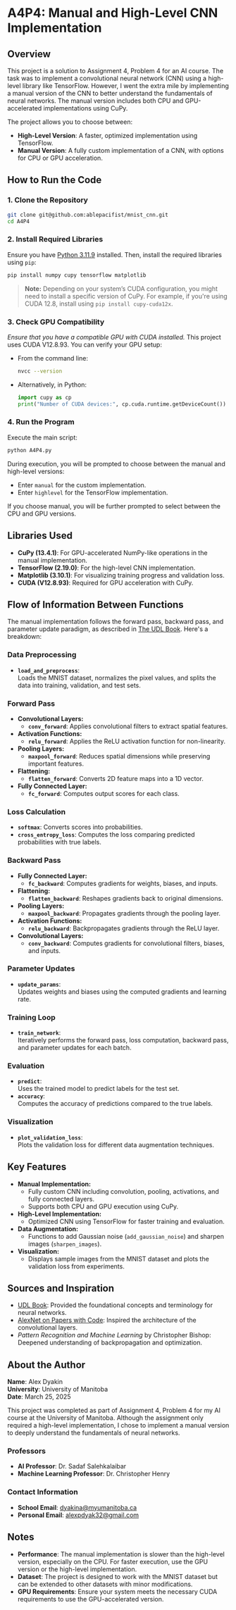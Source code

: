 
# A4P4: Manual and High-Level CNN Implementation

## Overview

This project is a solution to Assignment 4, Problem 4 for an AI course. The task was to implement a convolutional neural network (CNN) using a high-level library like TensorFlow. However, I went the extra mile by implementing a manual version of the CNN to better understand the fundamentals of neural networks. The manual version includes both CPU and GPU-accelerated implementations using CuPy.

The project allows you to choose between:

- **High-Level Version**: A faster, optimized implementation using TensorFlow.
- **Manual Version**: A fully custom implementation of a CNN, with options for CPU or GPU acceleration.

## How to Run the Code

### 1. Clone the Repository

```bash
git clone git@github.com:ablepacifist/mnist_cnn.git
cd A4P4
```

### 2. Install Required Libraries

Ensure you have [Python 3.11.9](https://www.python.org/downloads/) installed. Then, install the required libraries using `pip`:

```bash
pip install numpy cupy tensorflow matplotlib
```

> **Note:** Depending on your system’s CUDA configuration, you might need to install a specific version of CuPy. For example, if you're using CUDA 12.8, install using `pip install cupy-cuda12x`.

### 3. Check GPU Compatibility

*Ensure that you have a compatible GPU with CUDA installed.* This project uses CUDA V12.8.93. You can verify your GPU setup:

- From the command line:
  ```bash
  nvcc --version
  ```
- Alternatively, in Python:
  ```python
  import cupy as cp
  print("Number of CUDA devices:", cp.cuda.runtime.getDeviceCount())
  ```

### 4. Run the Program

Execute the main script:

```bash
python A4P4.py
```

During execution, you will be prompted to choose between the manual and high-level versions:
- Enter `manual` for the custom implementation.
- Enter `highlevel` for the TensorFlow implementation.

If you choose manual, you will be further prompted to select between the CPU and GPU versions.

## Libraries Used

- **CuPy (13.4.1)**: For GPU-accelerated NumPy-like operations in the manual implementation.
- **TensorFlow (2.19.0)**: For the high-level CNN implementation.
- **Matplotlib (3.10.1)**: For visualizing training progress and validation loss.
- **CUDA (V12.8.93)**: Required for GPU acceleration with CuPy.

## Flow of Information Between Functions

The manual implementation follows the forward pass, backward pass, and parameter update paradigm, as described in [The UDL Book](https://udlbook.github.io/udlbook/). Here's a breakdown:

### Data Preprocessing
- **`load_and_preprocess`**:  
  Loads the MNIST dataset, normalizes the pixel values, and splits the data into training, validation, and test sets.

### Forward Pass
- **Convolutional Layers:**  
  - **`conv_forward`**: Applies convolutional filters to extract spatial features.
- **Activation Functions:**  
  - **`relu_forward`**: Applies the ReLU activation function for non-linearity.
- **Pooling Layers:**  
  - **`maxpool_forward`**: Reduces spatial dimensions while preserving important features.
- **Flattening:**  
  - **`flatten_forward`**: Converts 2D feature maps into a 1D vector.
- **Fully Connected Layer:**  
  - **`fc_forward`**: Computes output scores for each class.

### Loss Calculation
- **`softmax`**: Converts scores into probabilities.
- **`cross_entropy_loss`**: Computes the loss comparing predicted probabilities with true labels.

### Backward Pass
- **Fully Connected Layer:**  
  - **`fc_backward`**: Computes gradients for weights, biases, and inputs.
- **Flattening:**  
  - **`flatten_backward`**: Reshapes gradients back to original dimensions.
- **Pooling Layers:**  
  - **`maxpool_backward`**: Propagates gradients through the pooling layer.
- **Activation Functions:**  
  - **`relu_backward`**: Backpropagates gradients through the ReLU layer.
- **Convolutional Layers:**  
  - **`conv_backward`**: Computes gradients for convolutional filters, biases, and inputs.

### Parameter Updates
- **`update_params`**:  
  Updates weights and biases using the computed gradients and learning rate.

### Training Loop
- **`train_network`**:  
  Iteratively performs the forward pass, loss computation, backward pass, and parameter updates for each batch.

### Evaluation
- **`predict`**:  
  Uses the trained model to predict labels for the test set.
- **`accuracy`**:  
  Computes the accuracy of predictions compared to the true labels.

### Visualization
- **`plot_validation_loss`**:  
  Plots the validation loss for different data augmentation techniques.

## Key Features

- **Manual Implementation:**
  - Fully custom CNN including convolution, pooling, activations, and fully connected layers.
  - Supports both CPU and GPU execution using CuPy.
- **High-Level Implementation:**
  - Optimized CNN using TensorFlow for faster training and evaluation.
- **Data Augmentation:**
  - Functions to add Gaussian noise (`add_gaussian_noise`) and sharpen images (`sharpen_images`).
- **Visualization:**
  - Displays sample images from the MNIST dataset and plots the validation loss from experiments.

## Sources and Inspiration

- [UDL Book](https://udlbook.github.io/udlbook/): Provided the foundational concepts and terminology for neural networks.
- [AlexNet on Papers with Code](https://paperswithcode.com/method/alexnet): Inspired the architecture of the convolutional layers.
- *Pattern Recognition and Machine Learning* by Christopher Bishop: Deepened understanding of backpropagation and optimization.

## About the Author

**Name**: Alex Dyakin  
**University**: University of Manitoba  
**Date**: March 25, 2025  

This project was completed as part of Assignment 4, Problem 4 for my AI course at the University of Manitoba. Although the assignment only required a high-level implementation, I chose to implement a manual version to deeply understand the fundamentals of neural networks.

### Professors
- **AI Professor**: Dr. Sadaf Salehkalaibar  
- **Machine Learning Professor**: Dr. Christopher Henry  

### Contact Information
- **School Email**: [dyakina@myumanitoba.ca](mailto:dyakina@myumanitoba.ca)  
- **Personal Email**: [alexpdyak32@gmail.com](mailto:alexpdyak32@gmail.com)  


## Notes

- **Performance**: The manual implementation is slower than the high-level version, especially on the CPU. For faster execution, use the GPU version or the high-level implementation.
- **Dataset**: The project is designed to work with the MNIST dataset but can be extended to other datasets with minor modifications.
- **GPU Requirements**: Ensure your system meets the necessary CUDA requirements to use the GPU-accelerated version.
```
